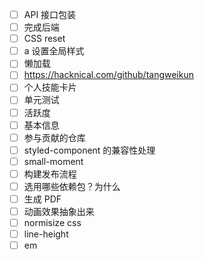 - [ ] API 接口包装
- [ ] 完成后端
- [ ] CSS reset
- [ ] a 设置全局样式
- [ ] 懒加载
- [ ] https://hacknical.com/github/tangweikun
- [ ] 个人技能卡片
- [ ] 单元测试
- [ ] 活跃度
- [ ] 基本信息
- [ ] 参与贡献的仓库
- [ ] styled-component 的兼容性处理
- [ ] small-moment
- [ ] 构建发布流程
- [ ] 选用哪些依赖包？为什么
- [ ] 生成 PDF
- [ ] 动画效果抽象出来
- [ ] normisize css
- [ ] line-height
- [ ] em
